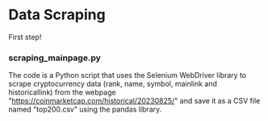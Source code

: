 # Data Scraping
First step!
### scraping_mainpage.py
The code is a Python script that uses the Selenium WebDriver library to scrape cryptocurrency data (rank, name, symbol, mainlink and historicallink) from the webpage "https://coinmarketcap.com/historical/20230825/" and save it as a CSV file named "top200.csv" using the pandas library. 
